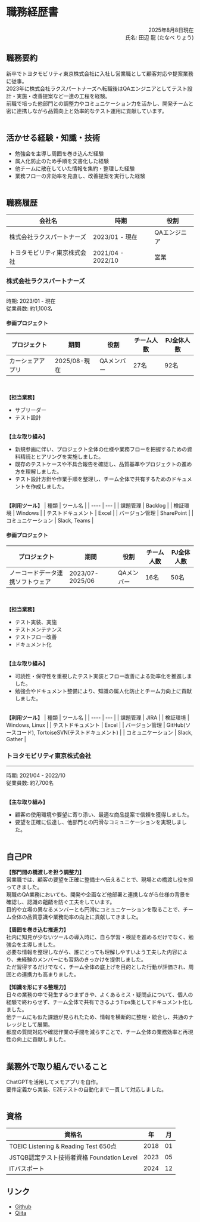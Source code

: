 # 職務経歴書
<div style="text-align: right;">
2025年8月8日現在<br>
氏名: 田辺 龍 (たなべ りょう)
</div>

## 職務要約

新卒でトヨタモビリティ東京株式会社に入社し営業職として顧客対応や提案業務に従事。<br>
2023年に株式会社ラクスパートナーズへ転職後はQAエンジニアとしてテスト設計・実施・改善提案など一連の工程を経験。<br>
前職で培った他部門との調整力やコミュニケーション力を活かし、開発チームと密に連携しながら品質向上と効率的なテスト運用に貢献しています。
<br><br>

## 活かせる経験・知識・技術

- 勉強会を主導し周囲を巻き込んだ経験
- 属人化防止のため手順を文書化した経験
- 他チームに散在していた情報を集約・整理した経験
- 業務フローの非効率を見直し、改善提案を実行した経験
<br><br>

 <!-- 下記コードを入れると改ページになる -->
<div style="page-break-before:always"></div>

## 職務履歴

| 会社名 | 時期 | 役割 |
| ---- | ---- | --- |
| 株式会社ラクスパートナーズ | 2023/01 - 現在 | QAエンジニア |
| トヨタモビリティ東京株式会社 | 2021/04 - 2022/10 | 営業 |

### 株式会社ラクスパートナーズ
---
時期: 2023/01 - 現在<br>
従業員数: 約1,100名<br>

#### 参画プロジェクト
| プロジェクト |  期間  | 役割 | チーム人数 | PJ全体人数 |
| ----  | ---- | ---- | ---- | ---- |
| カーシェアアプリ | 2025/08-現在 | QAメンバー | 27名  | 92名 |
<br>

**【担当業務】**
- サブリーダー
- テスト設計
<br><br>

**【主な取り組み】**
- 新規参画に伴い、プロジェクト全体の仕様や業務フローを把握するための資料精読とヒアリングを実施しました。
- 既存のテストケースや不具合報告を確認し、品質基準やプロジェクトの進め方を理解しました。
- テスト設計方針や作業手順を整理し、チーム全体で共有するためのドキュメントを作成しました。
<br><br>

**【利用ツール】**
| 種類 | ツール名 |
| ---- | --- |
| 課題管理 | Backlog |
| 検証環境 | Windows |
| テストドキュメント | Excel |
| バージョン管理 | SharePoint |
| コミュニケーション | Slack, Teams |

 <!-- 下記コードを入れると改ページになる -->
<div style="page-break-before:always"></div>

#### 参画プロジェクト
| プロジェクト |  期間  | 役割 | チーム人数 | PJ全体人数 |
| ----  | ---- | ---- | ---- | ---- |
| ノーコードデータ連携ソフトウェア | 2023/07-2025/06 | QAメンバー | 16名  | 50名 |
<br>

**【担当業務】**
- テスト実装、実施
- テストメンテナンス
- テストフロー改善
- ドキュメント化
<br><br>

**【主な取り組み】**
- 可読性・保守性を重視したテスト実装とフロー改善による効率化を推進しました。
- 勉強会やドキュメント整備により、知識の属人化防止とチーム力向上に貢献しました。
<br><br>

**【利用ツール】**
| 種類 | ツール名 |
| ---- | --- |
| 課題管理 | JIRA |
| 検証環境 | Windows, Linux |
| テストドキュメント | Excel |
| バージョン管理 | GitHub(ソースコード), TortoiseSVN(テストドキュメント) |
| コミュニケーション | Slack, Gather |

 <!-- 下記コードを入れると改ページになる -->
<div style="page-break-before:always"></div>

### トヨタモビリティ東京株式会社
---
時期: 2021/04 - 2022/10<br>
従業員数: 約7,700名<br>
<br>

**【主な取り組み】**
- 顧客の使用環境や要望に寄り添い、最適な商品提案で信頼を獲得しました。
- 要望を正確に伝達し、他部門との円滑なコミュニケーションを実現しました。
<br><br>

 <!-- 下記コードを入れると改ページになる -->
<div style="page-break-before:always"></div>

## 自己PR
**【部門間の橋渡しを担う調整力】**<br>
営業職では、顧客の要望を正確に整備士へ伝えることで、現場との橋渡し役を担ってきました。<br>
現職のQA業務においても、開発や企画など他部署と連携しながら仕様の背景を確認し、認識の齟齬を防ぐ工夫をしています。<br>
目的や立場の異なるメンバーとも円滑にコミュニケーションを取ることで、チーム全体の品質意識や業務効率の向上に貢献してきました。<br>

**【周囲を巻き込む推進力】**<br>
社内に知見が少ないツールの導入時に、自ら学習・検証を進めるだけでなく、勉強会を主導しました。<br>
必要な情報を整理しながら、誰にとっても理解しやすいよう工夫した内容により、未経験のメンバーにも習熟のきっかけを提供しました。<br>
ただ習得するだけでなく、チーム全体の底上げを目的とした行動が評価され、周囲との連携力も高まりました。<br>

**【知識を形にする整理力】**<br>
日々の業務の中で発生するつまずきや、よくあるミス・疑問点について、個人の経験で終わらせず、チーム全体で共有できるようTips集としてドキュメント化しました。<br>
他チームにも似た課題が見られたため、情報を横断的に整理・統合し、共通のナレッジとして展開。<br>
都度の質問対応や確認作業の手間を減らすことで、チーム全体の業務効率と再現性の向上に貢献しました。
<br><br>

## 業務外で取り組んでいること
ChatGPTを活⽤してメモアプリを⾃作。<br>
要件定義から実装、E2Eテストの⾃動化まで⼀貫して対応しました。
<br><br>

## 資格
| 資格名 | 年 | 月 |
| ---- | ---- | ---- |
| TOEIC Listening & Reading Test 650点 | 2018 | 01 |
| JSTQB認定テスト技術者資格 Foundation Level | 2023  | 05 |
| ITパスポート | 2024  | 12 |

## リンク
- [Github](https://github.com/tachizuki)
- [Qiita](https://qiita.com/tachizuki)